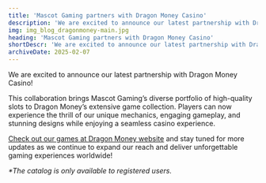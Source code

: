 ```yaml
---
title: 'Mascot Gaming partners with Dragon Money Casino'
description: 'We are excited to announce our latest partnership with Dragon Money Casino! This collaboration brings Mascot Gaming`s diverse portfolio of high-quality slots to Dragon Money`s extensive game collection.'
img: img_blog_dragonmoney-main.jpg
heading: 'Mascot Gaming partners with Dragon Money Casino'
shortDescr: 'We are excited to announce our latest partnership with Dragon Money Casino! This collaboration brings Mascot Gaming`s diverse portfolio of high-quality slots to Dragon Money`s extensive game collection.'
archiveDate: 2025-02-07
---
```


We are excited to announce our latest partnership with Dragon Money Casino!

This collaboration brings Mascot Gaming’s diverse portfolio of high-quality slots to Dragon Money’s extensive game collection. Players can now experience the thrill of our unique mechanics, engaging gameplay, and stunning designs while enjoying a seamless casino experience.

[Check out our games at Dragon Money website](https://drgnt8.casino/games/providers/list/providers/mascot) and stay tuned for more updates as we continue to expand our reach and deliver unforgettable gaming experiences worldwide!

_\*The catalog is only available to registered users._
